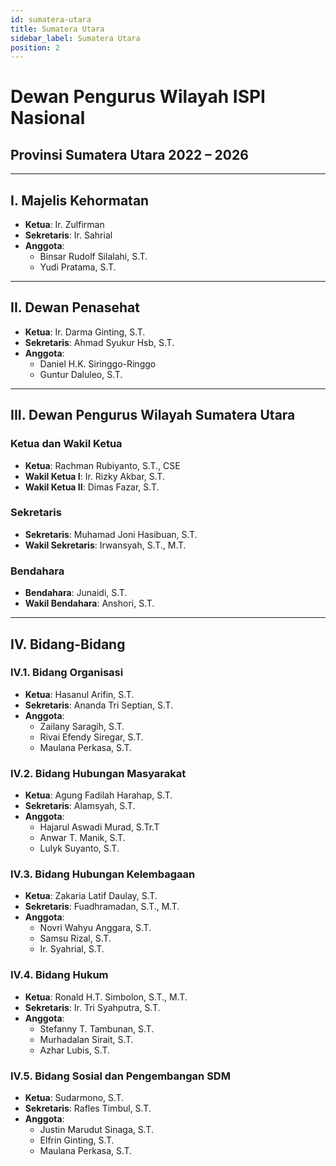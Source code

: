 ```yaml
---
id: sumatera-utara
title: Sumatera Utara
sidebar_label: Sumatera Utara
position: 2
---
```


# Dewan Pengurus Wilayah ISPI Nasional  
## Provinsi Sumatera Utara 2022 – 2026

---

## I. Majelis Kehormatan

- **Ketua**: Ir. Zulfirman  
- **Sekretaris**: Ir. Sahrial  
- **Anggota**:  
  - Binsar Rudolf Silalahi, S.T.  
  - Yudi Pratama, S.T.

---

## II. Dewan Penasehat

- **Ketua**: Ir. Darma Ginting, S.T.  
- **Sekretaris**: Ahmad Syukur Hsb, S.T.  
- **Anggota**:  
  - Daniel H.K. Siringgo-Ringgo  
  - Guntur Daluleo, S.T.

---

## III. Dewan Pengurus Wilayah Sumatera Utara

### Ketua dan Wakil Ketua
- **Ketua**: Rachman Rubiyanto, S.T., CSE  
- **Wakil Ketua I**: Ir. Rizky Akbar, S.T.  
- **Wakil Ketua II**: Dimas Fazar, S.T.

### Sekretaris
- **Sekretaris**: Muhamad Joni Hasibuan, S.T.  
- **Wakil Sekretaris**: Irwansyah, S.T., M.T.

### Bendahara
- **Bendahara**: Junaidi, S.T.  
- **Wakil Bendahara**: Anshori, S.T.

---

## IV. Bidang-Bidang

### IV.1. Bidang Organisasi
- **Ketua**: Hasanul Arifin, S.T.  
- **Sekretaris**: Ananda Tri Septian, S.T.  
- **Anggota**:  
  - Zailany Saragih, S.T.  
  - Rivai Efendy Siregar, S.T.  
  - Maulana Perkasa, S.T.

### IV.2. Bidang Hubungan Masyarakat
- **Ketua**: Agung Fadilah Harahap, S.T.  
- **Sekretaris**: Alamsyah, S.T.  
- **Anggota**:  
  - Hajarul Aswadi Murad, S.Tr.T  
  - Anwar T. Manik, S.T.  
  - Lulyk Suyanto, S.T.

### IV.3. Bidang Hubungan Kelembagaan
- **Ketua**: Zakaria Latif Daulay, S.T.  
- **Sekretaris**: Fuadhramadan, S.T., M.T.  
- **Anggota**:  
  - Novri Wahyu Anggara, S.T.  
  - Samsu Rizal, S.T.  
  - Ir. Syahrial, S.T.

### IV.4. Bidang Hukum
- **Ketua**: Ronald H.T. Simbolon, S.T., M.T.  
- **Sekretaris**: Ir. Tri Syahputra, S.T.  
- **Anggota**:  
  - Stefanny T. Tambunan, S.T.  
  - Murhadalan Sirait, S.T.  
  - Azhar Lubis, S.T.

### IV.5. Bidang Sosial dan Pengembangan SDM
- **Ketua**: Sudarmono, S.T.  
- **Sekretaris**: Rafles Timbul, S.T.  
- **Anggota**:  
  - Justin Marudut Sinaga, S.T.  
  - Elfrin Ginting, S.T.  
  - Maulana Perkasa, S.T.

